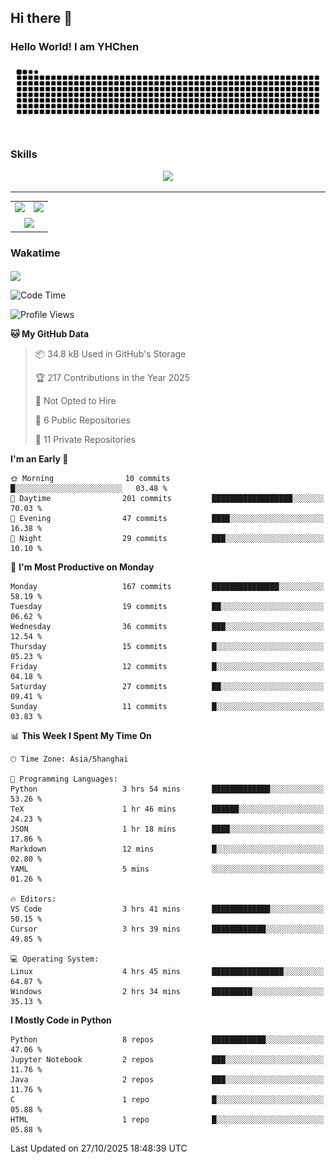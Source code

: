 
## Hi there 👋

<!--
**YHChen0511/YHChen0511** is a ✨ _special_ ✨ repository because its `README.md` (this file) appears on your GitHub profile.

Here are some ideas to get you started:

- 🔭 I’m currently working on ...
- 🌱 I’m currently learning ...
- 👯 I’m looking to collaborate on ...
- 🤔 I’m looking for help with ...
- 💬 Ask me about ...
- 📫 How to reach me: ...
- 😄 Pronouns: ...
- ⚡ Fun fact: ...
-->
### Hello World!  I am YHChen

![](https://raw.githubusercontent.com/YHChen0511/YHChen0511/refs/heads/output/github-contribution-grid-snake.svg)

### Skills

<p align="center">
  <a href="https://skillicons.dev">
    <img src="https://skillicons.dev/icons?i=python,cpp,java,c,pytorch,git,docker,latex,mysql,linux,vscode" />
  </a>
</p>

---
<div align="center">
  <table style="width:100%;">
    <tr>
      <!-- 第一个图片 -->
      <td align="center">
        <img height='200' src="https://github-readme-stats.vercel.app/api?username=YHChen0511&show_icons=true" />
      </td>
      <!-- 第二个图片 -->
      <td align="center">
        <img height='200' src="https://github-readme-stats.vercel.app/api/top-langs/?username=YHChen0511&layout=compact" />
      </td>
    </tr>
    <!-- 第三个图片 -->
    <tr>
      <td colspan="2" align="center">
        <img height="220" src="https://github-readme-activity-graph.vercel.app/graph?username=YHChen0511&theme=github-compact&hide_border=true&area=true" />
      </td>
    </tr>
  </table>
</div>

### Wakatime
<img align="center" src="https://github-readme-stats.vercel.app/api/wakatime?username=YHChen0511&theme=transparent&hide_border=true&layout=compact&langs_count=20&range=last_30_days" />

<!--START_SECTION:waka-->
![Code Time](http://img.shields.io/badge/Code%20Time-544%20hrs%2035%20mins-blue)

![Profile Views](http://img.shields.io/badge/Profile%20Views-0-blue)

**🐱 My GitHub Data** 

> 📦 34.8 kB Used in GitHub's Storage 
 > 
> 🏆 217 Contributions in the Year 2025
 > 
> 🚫 Not Opted to Hire
 > 
> 📜 6 Public Repositories 
 > 
> 🔑 11 Private Repositories 
 > 
**I'm an Early 🐤** 

```text
🌞 Morning                10 commits          █░░░░░░░░░░░░░░░░░░░░░░░░   03.48 % 
🌆 Daytime                201 commits         ██████████████████░░░░░░░   70.03 % 
🌃 Evening                47 commits          ████░░░░░░░░░░░░░░░░░░░░░   16.38 % 
🌙 Night                  29 commits          ███░░░░░░░░░░░░░░░░░░░░░░   10.10 % 
```
📅 **I'm Most Productive on Monday** 

```text
Monday                   167 commits         ███████████████░░░░░░░░░░   58.19 % 
Tuesday                  19 commits          ██░░░░░░░░░░░░░░░░░░░░░░░   06.62 % 
Wednesday                36 commits          ███░░░░░░░░░░░░░░░░░░░░░░   12.54 % 
Thursday                 15 commits          █░░░░░░░░░░░░░░░░░░░░░░░░   05.23 % 
Friday                   12 commits          █░░░░░░░░░░░░░░░░░░░░░░░░   04.18 % 
Saturday                 27 commits          ██░░░░░░░░░░░░░░░░░░░░░░░   09.41 % 
Sunday                   11 commits          █░░░░░░░░░░░░░░░░░░░░░░░░   03.83 % 
```


📊 **This Week I Spent My Time On** 

```text
🕑︎ Time Zone: Asia/Shanghai

💬 Programming Languages: 
Python                   3 hrs 54 mins       █████████████░░░░░░░░░░░░   53.26 % 
TeX                      1 hr 46 mins        ██████░░░░░░░░░░░░░░░░░░░   24.23 % 
JSON                     1 hr 18 mins        ████░░░░░░░░░░░░░░░░░░░░░   17.86 % 
Markdown                 12 mins             █░░░░░░░░░░░░░░░░░░░░░░░░   02.80 % 
YAML                     5 mins              ░░░░░░░░░░░░░░░░░░░░░░░░░   01.26 % 

🔥 Editors: 
VS Code                  3 hrs 41 mins       █████████████░░░░░░░░░░░░   50.15 % 
Cursor                   3 hrs 39 mins       ████████████░░░░░░░░░░░░░   49.85 % 

💻 Operating System: 
Linux                    4 hrs 45 mins       ████████████████░░░░░░░░░   64.87 % 
Windows                  2 hrs 34 mins       █████████░░░░░░░░░░░░░░░░   35.13 % 
```

**I Mostly Code in Python** 

```text
Python                   8 repos             ████████████░░░░░░░░░░░░░   47.06 % 
Jupyter Notebook         2 repos             ███░░░░░░░░░░░░░░░░░░░░░░   11.76 % 
Java                     2 repos             ███░░░░░░░░░░░░░░░░░░░░░░   11.76 % 
C                        1 repo              █░░░░░░░░░░░░░░░░░░░░░░░░   05.88 % 
HTML                     1 repo              █░░░░░░░░░░░░░░░░░░░░░░░░   05.88 % 
```




 Last Updated on 27/10/2025 18:48:39 UTC
<!--END_SECTION:waka-->
